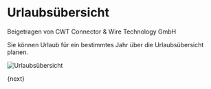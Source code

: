 <!-- add-breadcrumbs -->
# Urlaubsübersicht
<span class="text-muted contributed-by">Beigetragen von CWT Connector & Wire Technology GmbH</span>

Sie können Urlaub für ein bestimmtes Jahr über die Urlaubsübersicht planen.

<img class="screenshot" alt="Urlaubsübersicht" src="/docs/assets/img/human-resources/holiday-list.png">

{next}
